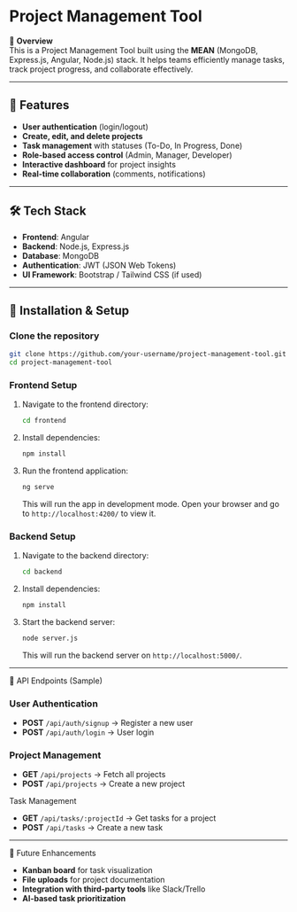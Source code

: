 # Project Management Tool

📌 **Overview**  
This is a Project Management Tool built using the **MEAN** (MongoDB, Express.js, Angular, Node.js) stack. It helps teams efficiently manage tasks, track project progress, and collaborate effectively.

---

## 🚀 Features
- **User authentication** (login/logout)
- **Create, edit, and delete projects**
- **Task management** with statuses (To-Do, In Progress, Done)
- **Role-based access control** (Admin, Manager, Developer)
- **Interactive dashboard** for project insights
- **Real-time collaboration** (comments, notifications)

---

## 🛠️ Tech Stack

- **Frontend**: Angular
- **Backend**: Node.js, Express.js
- **Database**: MongoDB
- **Authentication**: JWT (JSON Web Tokens)
- **UI Framework**: Bootstrap / Tailwind CSS (if used)

---

## 🎯 Installation & Setup

### Clone the repository
```bash
git clone https://github.com/your-username/project-management-tool.git
cd project-management-tool
```

### Frontend Setup
1. Navigate to the frontend directory:
   ```bash
   cd frontend
   ```
2. Install dependencies:
   ```bash
   npm install
   ```
3. Run the frontend application:
   ```bash
   ng serve
   ```
   This will run the app in development mode. Open your browser and go to `http://localhost:4200/` to view it.

### Backend Setup
1. Navigate to the backend directory:
   ```bash
   cd backend
   ```
2. Install dependencies:
   ```bash
   npm install
   ```
3. Start the backend server:
   ```bash
   node server.js
   ```
   This will run the backend server on `http://localhost:5000/`.

---

🔗 API Endpoints (Sample)

### User Authentication
- **POST** `/api/auth/signup` → Register a new user  
- **POST** `/api/auth/login` → User login

### Project Management
- **GET** `/api/projects` → Fetch all projects
- **POST** `/api/projects` → Create a new project

Task Management
- **GET** `/api/tasks/:projectId` → Get tasks for a project
- **POST** `/api/tasks` → Create a new task

---
 📌 Future Enhancements
- **Kanban board** for task visualization
- **File uploads** for project documentation
- **Integration with third-party tools** like Slack/Trello
- **AI-based task prioritization**

